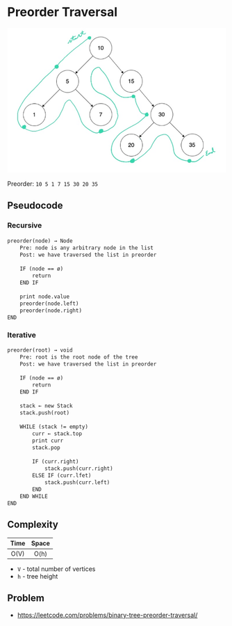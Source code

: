 # Preorder Traversal

![Preorder](./preorder.jpg)

Preorder: `10 5 1 7 15 30 20 35`

## Pseudocode

### Recursive

```text
preorder(node) → Node
    Pre: node is any arbitrary node in the list
    Post: we have traversed the list in preorder

    IF (node == ø)
        return
    END IF

    print node.value
    preorder(node.left)
    preorder(node.right)
END
```

### Iterative

```text
preorder(root) → void
    Pre: root is the root node of the tree
    Post: we have traversed the list in preorder

    IF (node == ø)
        return
    END IF

    stack ← new Stack
    stack.push(root)

    WHILE (stack != empty)
        curr ← stack.top
        print curr
        stack.pop

        IF (curr.right)
            stack.push(curr.right)
        ELSE IF (curr.lfet)
            stack.push(curr.left)
        END
    END WHILE
END
```

## Complexity

| Time | Space |
| :--: | :---: |
| O(V) | O(h)  |

- `V` - total number of vertices
- `h` - tree height

## Problem

- https://leetcode.com/problems/binary-tree-preorder-traversal/
